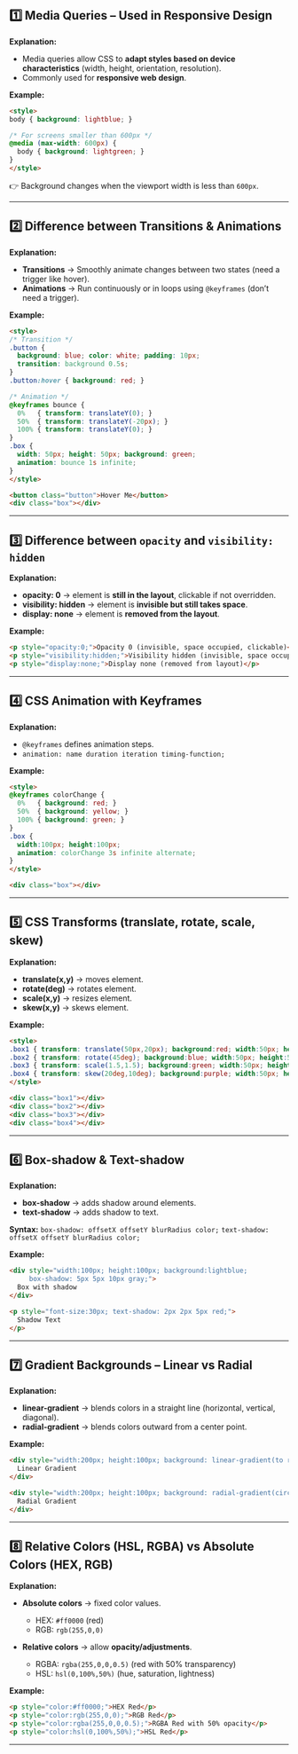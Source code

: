 ## 1️⃣ Media Queries – Used in Responsive Design

**Explanation:**

* Media queries allow CSS to **adapt styles based on device characteristics** (width, height, orientation, resolution).
* Commonly used for **responsive web design**.

**Example:**

```html
<style>
body { background: lightblue; }

/* For screens smaller than 600px */
@media (max-width: 600px) {
  body { background: lightgreen; }
}
</style>
```

👉 Background changes when the viewport width is less than `600px`.

---

## 2️⃣ Difference between Transitions & Animations

**Explanation:**

* **Transitions** → Smoothly animate changes between two states (need a trigger like hover).
* **Animations** → Run continuously or in loops using `@keyframes` (don’t need a trigger).

**Example:**

```html
<style>
/* Transition */
.button {
  background: blue; color: white; padding: 10px;
  transition: background 0.5s;
}
.button:hover { background: red; }

/* Animation */
@keyframes bounce {
  0%   { transform: translateY(0); }
  50%  { transform: translateY(-20px); }
  100% { transform: translateY(0); }
}
.box {
  width: 50px; height: 50px; background: green;
  animation: bounce 1s infinite;
}
</style>

<button class="button">Hover Me</button>
<div class="box"></div>
```

---

## 3️⃣ Difference between `opacity` and `visibility: hidden`

**Explanation:**

* **opacity: 0** → element is **still in the layout**, clickable if not overridden.
* **visibility: hidden** → element is **invisible but still takes space**.
* **display: none** → element is **removed from the layout**.

**Example:**

```html
<p style="opacity:0;">Opacity 0 (invisible, space occupied, clickable)</p>
<p style="visibility:hidden;">Visibility hidden (invisible, space occupied, not clickable)</p>
<p style="display:none;">Display none (removed from layout)</p>
```

---

## 4️⃣ CSS Animation with Keyframes

**Explanation:**

* `@keyframes` defines animation steps.
* `animation: name duration iteration timing-function;`

**Example:**

```html
<style>
@keyframes colorChange {
  0%   { background: red; }
  50%  { background: yellow; }
  100% { background: green; }
}
.box {
  width:100px; height:100px;
  animation: colorChange 3s infinite alternate;
}
</style>

<div class="box"></div>
```

---

## 5️⃣ CSS Transforms (translate, rotate, scale, skew)

**Explanation:**

* **translate(x,y)** → moves element.
* **rotate(deg)** → rotates element.
* **scale(x,y)** → resizes element.
* **skew(x,y)** → skews element.

**Example:**

```html
<style>
.box1 { transform: translate(50px,20px); background:red; width:50px; height:50px; }
.box2 { transform: rotate(45deg); background:blue; width:50px; height:50px; }
.box3 { transform: scale(1.5,1.5); background:green; width:50px; height:50px; }
.box4 { transform: skew(20deg,10deg); background:purple; width:50px; height:50px; }
</style>

<div class="box1"></div>
<div class="box2"></div>
<div class="box3"></div>
<div class="box4"></div>
```

---

## 6️⃣ Box-shadow & Text-shadow

**Explanation:**

* **box-shadow** → adds shadow around elements.
* **text-shadow** → adds shadow to text.

**Syntax:**
`box-shadow: offsetX offsetY blurRadius color;`
`text-shadow: offsetX offsetY blurRadius color;`

**Example:**

```html
<div style="width:100px; height:100px; background:lightblue; 
     box-shadow: 5px 5px 10px gray;">
  Box with shadow
</div>

<p style="font-size:30px; text-shadow: 2px 2px 5px red;">
  Shadow Text
</p>
```

---

## 7️⃣ Gradient Backgrounds – Linear vs Radial

**Explanation:**

* **linear-gradient** → blends colors in a straight line (horizontal, vertical, diagonal).
* **radial-gradient** → blends colors outward from a center point.

**Example:**

```html
<div style="width:200px; height:100px; background: linear-gradient(to right, red, yellow, green);">
  Linear Gradient
</div>

<div style="width:200px; height:100px; background: radial-gradient(circle, red, yellow, green);">
  Radial Gradient
</div>
```

---

## 8️⃣ Relative Colors (HSL, RGBA) vs Absolute Colors (HEX, RGB)

**Explanation:**

* **Absolute colors** → fixed color values.

  * HEX: `#ff0000` (red)
  * RGB: `rgb(255,0,0)`
* **Relative colors** → allow **opacity/adjustments**.

  * RGBA: `rgba(255,0,0,0.5)` (red with 50% transparency)
  * HSL: `hsl(0,100%,50%)` (hue, saturation, lightness)

**Example:**

```html
<p style="color:#ff0000;">HEX Red</p>
<p style="color:rgb(255,0,0);">RGB Red</p>
<p style="color:rgba(255,0,0,0.5);">RGBA Red with 50% opacity</p>
<p style="color:hsl(0,100%,50%);">HSL Red</p>
```

---
